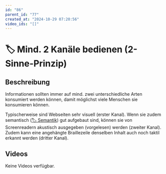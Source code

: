 ```yaml
---
id: "86"
parent_id: "77"
created_at: "2024-10-29 07:20:56"
video_ids: "[]"
---
```


# 🏷️ Mind. 2 Kanäle bedienen (2-Sinne-Prinzip)

## Beschreibung

Informationen sollten immer auf mind. zwei unterschiedliche Arten konsumiert werden können, damit möglichst viele Menschen sie konsumieren können.

Typischerweise sind Webseiten sehr visuell (erster Kanal). Wenn sie zudem semantisch ([🏷️ Semantik](/de/tags/semantik)) gut aufgebaut sind, können sie von Screenreadern akustisch ausgegeben (vorgelesen) werden (zweiter Kanal). Zudem kann eine angehängte Braillezeile denselben Inhalt auch noch taktil erkannt werden (dritter Kanal).

## Videos

Keine Videos verfügbar.
